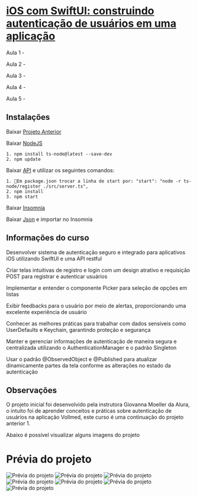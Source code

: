 # [iOS com SwiftUI: construindo autenticação de usuários em uma aplicação](https://cursos.alura.com.br/course/ios-swiftui-autenticacao-usuarios-aplicacao)

Aula 1 - 

Aula 2 - 

Aula 3 - 

Aula 4 - 

Aula 5 - 

## Instalações

Baixar [Projeto Anterior]()

Baixar [NodeJS](https://nodejs.org/)

    1. npm install ts-node@latest --save-dev
    2. npm update
    
Baixar [API](https://github.com/alura-cursos/vollmed-api-swiftui/archive/refs/heads/main.zip) e utilizar os seguintes comandos:

    1. Em package.json trocar a linha de start por: "start": "node -r ts-node/register ./src/server.ts",
    2. npm install 
    3. npm start
    
Baixar [Insomnia](https://insomnia.rest/download/)

Baixar [Json](https://github.com/alura-cursos/vollmed-api-swiftui/blob/main/Vollmed-CRUD.json) e importar no Insomnia

## Informações do curso

Desenvolver sistema de autenticação seguro e integrado para aplicativos iOS utilizando SwiftUI e uma API restful

Criar telas intuitivas de registro e login com um design atrativo e requisição POST para registrar e autenticar usuários

Implementar e entender o componente Picker para seleção de opções em listas

Exibir feedbacks para o usuário por meio de alertas, proporcionando uma excelente experiência de usuário

Conhecer as melhores práticas para trabalhar com dados sensíveis como UserDefaults e Keychain, garantindo proteção e segurança

Manter e gerenciar informações de autenticação de maneira segura e centralizada utilizando o AuthenticationManager e o padrão Singleton

Usar o padrão @ObservedObject e @Published para atualizar dinamicamente partes da tela conforme as alterações no estado da autenticação

## Observações

O projeto inicial foi desenvolvido pela instrutora Giovanna Moeller da Alura, o intuito foi de aprender conceitos e práticas sobre autenticação de usuários na aplicação Vollmed, este curso é uma continuação do projeto anterior 1.

Abaixo é possível visualizar alguns imagens do projeto

# Prévia do projeto

![Prévia do projeto](app1.png)
![Prévia do projeto](app2.png)
![Prévia do projeto](app3.png)
![Prévia do projeto](app4.png)
![Prévia do projeto](app5.png)
![Prévia do projeto](app6.png)
![Prévia do projeto](app7.png)
